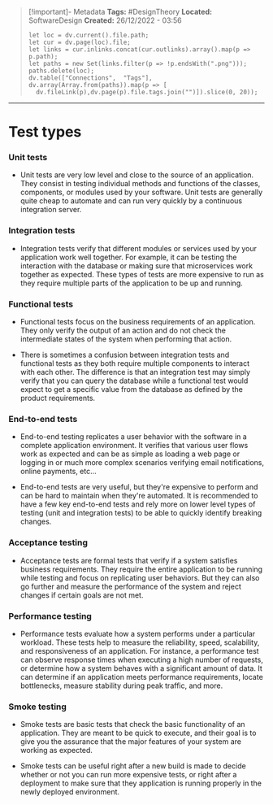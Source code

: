 > [!important]- Metadata
> **Tags:** #DesignTheory 
> **Located:** SoftwareDesign
> **Created:** 26/12/2022 - 03:56
> ```dataviewjs
>let loc = dv.current().file.path;
>let cur = dv.page(loc).file;
>let links = cur.inlinks.concat(cur.outlinks).array().map(p => p.path);
>let paths = new Set(links.filter(p => !p.endsWith(".png")));
>paths.delete(loc);
>dv.table(["Connections",  "Tags"], dv.array(Array.from(paths)).map(p => [
>   dv.fileLink(p),dv.page(p).file.tags.join("")]).slice(0, 20));
> ```

___
# Test types

### Unit tests

- Unit tests are very low level and close to the source of an application. They consist in testing individual methods and functions of the classes, components, or modules used by your software. Unit tests are generally quite cheap to automate and can run very quickly by a continuous integration server.

### Integration tests

- Integration tests verify that different modules or services used by your application work well together. For example, it can be testing the interaction with the database or making sure that microservices work together as expected. These types of tests are more expensive to run as they require multiple parts of the application to be up and running.

### Functional tests

- Functional tests focus on the business requirements of an application. They only verify the output of an action and do not check the intermediate states of the system when performing that action.

- There is sometimes a confusion between integration tests and functional tests as they both require multiple components to interact with each other. The difference is that an integration test may simply verify that you can query the database while a functional test would expect to get a specific value from the database as defined by the product requirements.

### End-to-end tests

- End-to-end testing replicates a user behavior with the software in a complete application environment. It verifies that various user flows work as expected and can be as simple as loading a web page or logging in or much more complex scenarios verifying email notifications, online payments, etc...

- End-to-end tests are very useful, but they're expensive to perform and can be hard to maintain when they're automated. It is recommended to have a few key end-to-end tests and rely more on lower level types of testing (unit and integration tests) to be able to quickly identify breaking changes.

### Acceptance testing

- Acceptance tests are formal tests that verify if a system satisfies business requirements. They require the entire application to be running while testing and focus on replicating user behaviors. But they can also go further and measure the performance of the system and reject changes if certain goals are not met.

### Performance testing

- Performance tests evaluate how a system performs under a particular workload. These tests help to measure the reliability, speed, scalability, and responsiveness of an application. For instance, a performance test can observe response times when executing a high number of requests, or determine how a system behaves with a significant amount of data. It can determine if an application meets performance requirements, locate bottlenecks, measure stability during peak traffic, and more. 

### Smoke testing

- Smoke tests are basic tests that check the basic functionality of an application. They are meant to be quick to execute, and their goal is to give you the assurance that the major features of your system are working as expected.

- Smoke tests can be useful right after a new build is made to decide whether or not you can run more expensive tests, or right after a deployment to make sure that they application is running properly in the newly deployed environment.